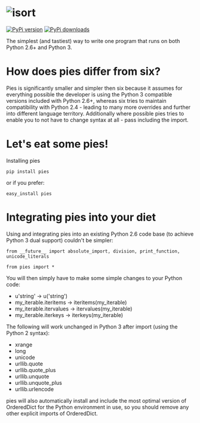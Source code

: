 ![isort](https://raw.github.com/timothycrosley/pies/develop/logo.png)
====================
[![PyPi version](https://pypip.in/v/isort/badge.png)](https://crate.io/packages/isort/)
[![PyPi downloads](https://pypip.in/d/isort/badge.png)](https://crate.io/packages/isort/)

The simplest (and tastiest) way to write one program that runs on both Python 2.6+ and Python 3.


How does pies differ from six?
====================

Pies is significantly smaller and simpler then six because it assumes for
everything possible the developer is using the Python 3 compatible versions included with Python 2.6+,
whereas six tries to maintain compatibility with Python 2.4 -
leading to many more overrides and further into different language territory.
Additionally where possible pies tries to enable you to not have to change syntax at all -
pass including the import.


Let's eat some pies!
======================

Installing pies

    pip install pies

or if you prefer:

    easy_install pies


Integrating pies into your diet
======================

Using and integrating pies into an existing Python 2.6 code base (to achieve Python 3 dual support) couldn't be simpler:

    from __future__ import absolute_import, division, print_function, unicode_literals

    from pies import *

You will then simply have to make some simple changes to your Python code:

- u'string' -> u('string')
- my_iterable.iteritems -> iteritems(my_iterable)
- my_iterable.itervalues -> itervalues(my_iterable)
- my_iterable.iterkeys -> iterkeys(my_iterable)

The following will work unchanged in Python 3 after import (using the Python 2 syntax):

- xrange
- long
- unicode
- urllib.quote
- urllib.quote_plus
- urllib.unquote
- urllib.unquote_plus
- urllib.urlencode

pies will also automatically install and include the most optimal version of OrderedDict for the Python environment
in use, so you should remove any other explicit imports of OrderedDict.
